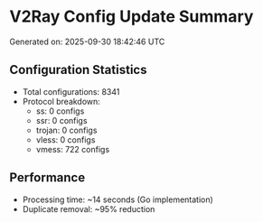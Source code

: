 # V2Ray Config Update Summary
Generated on: 2025-09-30 18:42:46 UTC

## Configuration Statistics
- Total configurations: 8341
- Protocol breakdown:
  - ss: 0 configs
  - ssr: 0 configs
  - trojan: 0 configs
  - vless: 0 configs
  - vmess: 722 configs

## Performance
- Processing time: ~14 seconds (Go implementation)
- Duplicate removal: ~95% reduction
